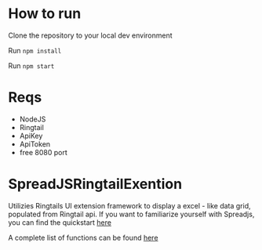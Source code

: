 # How to run
Clone the repository to your local dev environment 

Run 
`npm install`

Run 
`npm start `

# Reqs
* NodeJS 
* Ringtail
* ApiKey 
* ApiToken 
* free 8080 port 

# SpreadJSRingtailExention
Utilizies Ringtails UI extension framework to display a excel - like data grid, populated from Ringtail api.  If you want to familiarize yourself with Spreadjs, you can find the quickstart [here](https://www.grapecity.com/en/demos/spread/JS/TutorialSample/#/quickstart/) 

A complete list of functions can be found [here](http://help.grapecity.com/spread/SpreadJSWeb/webframe.html#FormulaFunctions.html)
